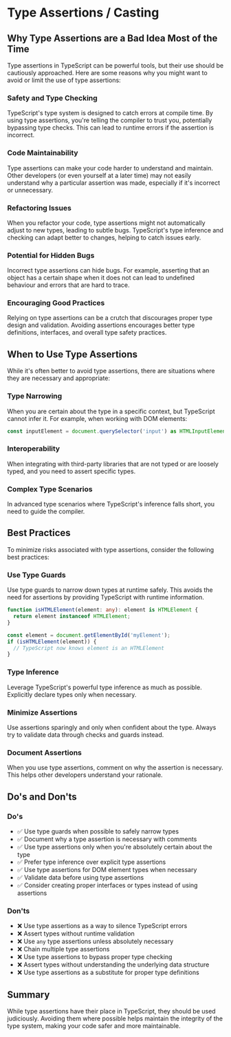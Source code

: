 # Type Assertions / Casting

## Why Type Assertions are a Bad Idea Most of the Time

Type assertions in TypeScript can be powerful tools, but their use should be cautiously approached. Here are some reasons why you might want to avoid or limit the use of type assertions:

### Safety and Type Checking

TypeScript's type system is designed to catch errors at compile time. By using type assertions, you're telling the compiler to trust you, potentially bypassing type checks. This can lead to runtime errors if the assertion is incorrect.

### Code Maintainability

Type assertions can make your code harder to understand and maintain. Other developers (or even yourself at a later time) may not easily understand why a particular assertion was made, especially if it's incorrect or unnecessary.

### Refactoring Issues

When you refactor your code, type assertions might not automatically adjust to new types, leading to subtle bugs. TypeScript's type inference and checking can adapt better to changes, helping to catch issues early.

### Potential for Hidden Bugs

Incorrect type assertions can hide bugs. For example, asserting that an object has a certain shape when it does not can lead to undefined behaviour and errors that are hard to trace.

### Encouraging Good Practices

Relying on type assertions can be a crutch that discourages proper type design and validation. Avoiding assertions encourages better type definitions, interfaces, and overall type safety practices.

## When to Use Type Assertions

While it's often better to avoid type assertions, there are situations where they are necessary and appropriate:

### Type Narrowing

When you are certain about the type in a specific context, but TypeScript cannot infer it. For example, when working with DOM elements:

```typescript
const inputElement = document.querySelector('input') as HTMLInputElement;
```

### Interoperability

When integrating with third-party libraries that are not typed or are loosely typed, and you need to assert specific types.

### Complex Type Scenarios

In advanced type scenarios where TypeScript's inference falls short, you need to guide the compiler.

## Best Practices

To minimize risks associated with type assertions, consider the following best practices:

### Use Type Guards

Use type guards to narrow down types at runtime safely. This avoids the need for assertions by providing TypeScript with runtime information.

```typescript
function isHTMLElement(element: any): element is HTMLElement {
  return element instanceof HTMLElement;
}

const element = document.getElementById('myElement');
if (isHTMLElement(element)) {
  // TypeScript now knows element is an HTMLElement
}
```

### Type Inference

Leverage TypeScript's powerful type inference as much as possible. Explicitly declare types only when necessary.

### Minimize Assertions

Use assertions sparingly and only when confident about the type. Always try to validate data through checks and guards instead.

### Document Assertions

When you use type assertions, comment on why the assertion is necessary. This helps other developers understand your rationale.

## Do's and Don'ts

### Do's

- ✅ Use type guards when possible to safely narrow types
- ✅ Document why a type assertion is necessary with comments
- ✅ Use type assertions only when you're absolutely certain about the type
- ✅ Prefer type inference over explicit type assertions
- ✅ Use type assertions for DOM element types when necessary
- ✅ Validate data before using type assertions
- ✅ Consider creating proper interfaces or types instead of using assertions

### Don'ts

- ❌ Use type assertions as a way to silence TypeScript errors
- ❌ Assert types without runtime validation
- ❌ Use `any` type assertions unless absolutely necessary
- ❌ Chain multiple type assertions
- ❌ Use type assertions to bypass proper type checking
- ❌ Assert types without understanding the underlying data structure
- ❌ Use type assertions as a substitute for proper type definitions

## Summary

While type assertions have their place in TypeScript, they should be used judiciously. Avoiding them where possible helps maintain the integrity of the type system, making your code safer and more maintainable.
